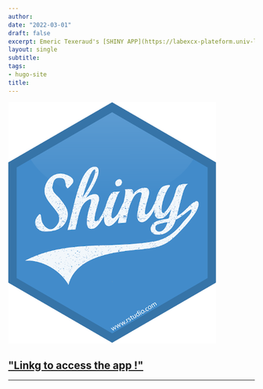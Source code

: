 ```yaml
---
author:
date: "2022-03-01"
draft: false
excerpt: Emeric Texeraud's [SHINY APP](https://labexcx-plateform.univ-lyon1.fr/singleCell_viewer/) 
layout: single
subtitle: 
tags:
- hugo-site
title: 
--- 
```

 
![ShinyApps logo](featured-hex2.png)

## ["Linkg to access the app !"](https://labexcx-plateform.univ-lyon1.fr/singleCell_viewer/) 

---
 